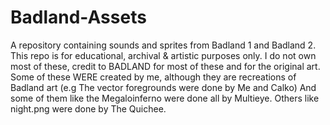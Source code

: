 # Badland-Assets
A repository containing sounds and sprites from Badland 1 and Badland 2. This repo is for educational, archival & artistic purposes only.
I do not own most of these, credit to BADLAND for most of these and for the original art.
Some of these WERE created by me, although they are recreations of Badland art (e.g The vector foregrounds were done by Me and Calko)
And some of them like the Megaloinferno were done all by Multieye.
Others like night.png were done by The Quichee.
